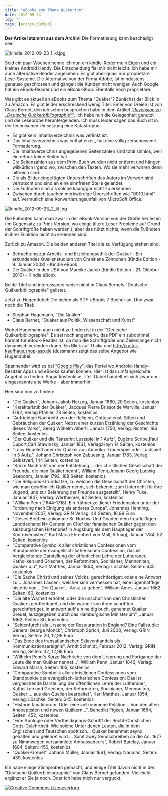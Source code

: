 ```yaml
---
title: "eBooks zum Thema Quäkertum"
date: 2012-09-24
log: ""
tags: [archiv,bücher]
---
```

**Der Artikel stammt aus dem Archiv!** Die Formatierung kann beschädigt sein.

![kindle_2012-09-23_1_kl.jpg](kindle_2012-09-23_1_kl.jpg)

Seid ein paar Wochen nenne ich nun ein kindle-Reder mein Eigen und ein kleines Android Handy. Die Entscheidung fiel mir nicht leicht. Ich habe mir auch alternative Reader angesehen. Es gibt aber quasi nur proprietäre Lese-Systeme. Die Alternative von der Firma Adobe, ist mindestens genauso geschlossen und gängelt die Kunden nicht weniger. Auch Google hat ein eBook-Reader und ein eBook-Shop. Ebenfalls hoch proprietäre.
<!--break-->
Was gibt es aktuell an eBooks zum Thema "Quäker"? Zunächst der Blick in zu Amazon: Es gibt leider erschreckend wenig Titel. Einer von Dreien ist von Claus Bernet, den ich schon besprochen habe in dem Artikel <i><a href="http://www.the-independent-friend.de/?q=node/786">"Rezension zu „Deutsche Quäkerbibliographie“"</a></i>. Ich habe nun die Gelegenheit genutzt und die Leseprobe heruntergeladen. Ich muss leider sagen das Buch ist in der technischen Umsetzung eine Katastrophe:
<ul>
<li>Es gibt kein Inhaltsverzeichnis was verlinkt ist.</li>
<li>Das Inhaltsverzeichnis was enthalten ist, hat eine völlig zerschossene Formatierung.</li>
<li>Die Inhaltsverzeichnis angegebenen Seitenzahlen sind total sinnlos, weil ein eBook keine Seiten hat.</li>
<li>Die Seitenzahlen aus dem Print-Buch wurden nicht entfernt und hängen willkürlich irgend wo, zwischen den Texten. Wo sie mehr verwirren denn hilfreich sind.</li>
<li>Die als Bilder eingefügten Unterschriften des Autors im Vorwort sind verrutscht und sind an eine sinnfreien Stelle gelandet.</li>
<li>Die Fußnoten sind als solche kaum/gar nicht zu erkennen</li>
<li>Zwischen durch tauchen merkwürdige Überschriften wie "0010.html" auf. Vermutlich eine Konvertierungsunfall von MicroSoft Office.</li>
</ul>

![kindle_2012-09-23_2_kl.jpg](kindle_2012-09-23_2_kl.jpg)

Die Fußnoten kann man zwar in der eBook-Version von der Größe her lesen (im Gegensatz zu Print-Version, wo einige ältere Leser Probleme auf Grund der Schriftgröße haben werden.), aber das nützt nichts, wenn die Fußnoten in ihrer Funktion nicht zu erkennen sind.

Zurück zu Amazon. Die beiden anderen Titel die zu Verfügung stehen sind:

<ul>
<li> Betrachtung zur Arbeits- und Erziehungsethik der Quäker - Ein erkundendes Quellenstudium von Christiane Zönnchen (Kindle Edition - 9. Januar 2008) - Kindle eBook </li>
<li> Die Quäker in den USA von Mareike Jacob (Kindle Edition - 21. Oktober 2010) - Kindle eBook </li>
</ul>

Beide Titel sind interessanter weise nicht in Claus Bernets "Deutsche Quäkerbibliographie" gelistet.


Jetzt zu Hugendubel: Die bieten als PDF-eBooks 7 Bücher an. Und zwar noch die Titel:

<ul>
<li>Stephan Hagemann, "Die Quäker"</li>
<li>Claus Bernet, "Quäker aus Politik, Wissenschaft und Kunst"</li>
</ul>

Wobei Hagemann auch nicht zu finden ist in der "Deutsche Quäkerbibliographie". Es sei noch angemerkt, das PDF ein suboptimal Format für eBook-Reader ist, da man die Schriftgröße und Zeilenlänge nicht dynamisch verändern kann. Ein Blick auf Thalia und http://kultur-kaufhaus.shop-asp.de (dussmann) zeigt das selbe Angebot wie Hugendubel.

Spannender wird es bei <a href="http://play.google.com">"Google Play"</a>, das Portal wo Android-Handy-Besitzer Apps und eBooks kaufen können. Hier ist das umfangreichste Angebot zu finden. Sogar kostenlose Titel. Dabei handelt es sich zwar um eingescannte alte Werke - aber immerhin!


Hier sind nun zu finden:

<ul>
<li>"Die Quäker", Johann Jakob Herzog, Januar 1860, 20 Seiten, kostenlos</li>
<li>"Karakteristik der Quäker", Jacques Pierre Brissot de Warville, Januar 1792, Verlag Pfähler, 78 Seiten, kostenlos</li>
<li>"Aufrichtige Nachricht von der Religion, Gottesdienst, Sitten und Gebräuchen der Quäker: Nebst einer kurzen Erzählung der Geschichte dieses Volks", Georg Wilhelm Alberti, Januar 1750, Verlag: Richter, 196 Seiten, kostenlos</li>
<li>"Der Quäker und die Tänzerin: Lustspiel in 1 Aufz", Eugène Scribe,Paul Duport,Carl Stawinsky, Januar 1831, Verlag:Hayn
14 Seiten, kostenlos</li>
<li>"Lucy Hopeleß oder der Quäker aus Amerika. Trauerspiel oder Lustspiel in 5 Aufz.", Johann Christoph von Zabuesnig,    Januar 1783, Verlag: Selbstverl, 144 Seiten, kostenlos</li>
<li>"Kurze Nachricht von der Entstehung ... der christlichen Gesellschaft der Freunde, die man Quäker nennt", William Penn,Johann Georg Ludwig Seebohm, Januar 1792, 188 Seiten, kostenlos</li>
<li>"Die Religions-Grundsätze, zu welchen die Gesellschaft der Christen, wie man gewöhnlich Quäker nennt, sich bekennt: zum Unterricht für ihre Jugend, und zur Belehrung der Freunde ausgestellt", Henry Tuke, Januar 1847, Verlag: Wertheimer, 92 Seiten, kostenlos</li>
<li>"William Penn (1644-1718). Ein frühneuzeitlicher Friedensplan unter der Forderung nach Einigung als anderes Europa", Johannes Henning,     November 2007, Verlag: GRIN Verlag, 44 Seiten, 16,99 Euro</li>
<li>"Dieses Brieflein zukomme Sr. Hochw. Und Gnaden dem treufleißigen Landdechand N* General en Chef der fanatischen Quäker gegen den salzburgischen Hirtenbrief in Augsburg als dem Hauptlager der Kontroversisten", Karl Maria Ehrenbert von Moll, Rifnagl, Januar 1784, 52 Seiten, kostenlos</li>
<li>"Comparative Symbolik aller christlichen Confessionen vom Standpunkte der evangelisch-lutherischen Confession, das ist Vergleichende Darstellung der öffentlichen Lehre der Lutheraner, Katholiken und Griechen, der Reformirten, Socinianer, Mennoniten, Quäker u.u", Karl Matthes, Januar 1854, Verlag: Löschke, Seiten: 645, kostenlos</li>
<li>"Die Sache Christi und seines Volcks, gerechtfertiget: oder eine Antwort zu... Johannes Lasseni, welcher sich vermessen hat, eine lügenhafftige historie von... Der Quaker... Ausz zu geben", William Ames, Januar 1662, Seiten: 60, kostenlos</li>
<li>"Die alte Warheit erhöhet, oder die unschult von den Christlichen Quakers geoffenbaret, und die warheit von ihren schrifften gerechtfertiget. In antwort auff ein neidig buch, genennet Quaker Greuel, auszgegeben durch das Hamburgische Ministerium", Januar 1662, Seiten: 80, kostenlos</li>
<li>"Sektenfurcht als Ursache der Restauration in England? Eine Fallstudie: General George Monck", Christoph Sprich, Juli 2008, Verlag: GRIN Verlag, Seiten: 20, 12,99 Euro</li>
<li>"Das Ende des transatlantischen Sklavenhandels als Kommunikationsereignis", Arndt Schmidt, Februar 2012, Verlag: GRIN Verlag, Seiten: 32, 12,99 Euro</li>
<li>"Wilhelm Penn's Kurze Nachricht: von dem Ursprung und Fortgange der Leute die man Quäker nennet...", William Penn,     Januar 1846, Verlag: Edward Marsh, Seiten: 105, kostenlos</li>
<li>"Comparative Symbolik aller christlichen Confessionen vom Standpunkte der evangelisch-lutherischen Confession: Das ist vergleichende Darstellung der öffentlichen Lehre der Lutheraner, Katholiken und Griechen, der Reformirten, Socinianer, Mennoniten, Quäker ... aus den Quellen bearbeitet", Karl Matthes, Januar 1854, Verlag: Löschke, Seiten: 645, kostenlos</li>
<li>"Historie fanaticorum: Oder eine vollkommene Relation... Von den alten Anabaptisten und newen Quäkern...", Benedikt Figken, Januar 1664, Seiten: 452, kostenlos</li>
<li>"Eine Apologie oder Vertheidigungs-Schrifft der Recht-Christlichen Gotts-Gelehrtheit: Wie solche Unter denen Leuten, die in dem Englischen und Teutschen spöttisch... Quaker benahmet seynd, gehalten und gelehret wird.... Samt zwey Sendschreiben an die An. 1677 zu Nimmwegen versammlete Ambassadeurs", Robert Barclay, Januar 1684, Seiten: 450, kostenlos</li>
<li>"Quäker-Greuel", Johann Müller, Januar 1661, Verlag: Nauman, Seiten: 439, kostenlos</li>
</ul>

Ich habe einige Stichproben gemacht, und einige Titel davon nicht in der "Deutsche Quäkerbibliographie" von Claus Bernet gefunden. Vielleicht ergänzt er Sie ja noch. Oder ich habe mich nur verguckt.





<a rel="license" href="http://creativecommons.org/licenses/by-sa/3.0/"><img alt="Creative Commons Lizenzvertrag" style="border-width:0" src="http://i.creativecommons.org/l/by-sa/3.0/88x31.png" /></a>
